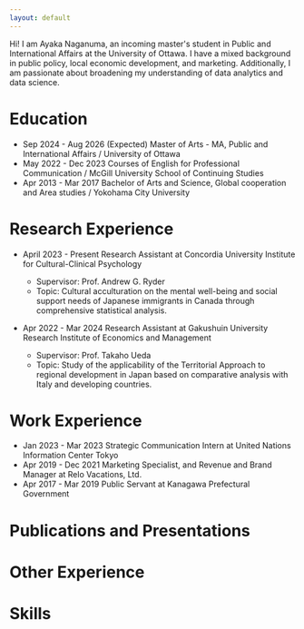 ```yaml
---
layout: default
---
```


Hi! I am Ayaka Naganuma, an incoming master's student in Public and International Affairs at the University of Ottawa. I have a mixed background in public policy, local economic development, and marketing. Additionally, I am passionate about broadening my understanding of data analytics and data science. 


# Education

- Sep 2024 - Aug 2026 (Expected) Master of Arts - MA, Public and International Affairs / University of Ottawa
- May 2022 - Dec 2023 Courses of English for Professional Communication / McGill University School of Continuing Studies
- Apr 2013 - Mar 2017 Bachelor of Arts and Science, Global cooperation and Area studies / Yokohama City University 

# Research Experience

- April 2023 - Present Research Assistant at Concordia University Institute for Cultural-Clinical Psychology
  - Supervisor: Prof. Andrew G. Ryder
  - Topic: Cultural acculturation on the mental well-being and social support needs of Japanese immigrants in Canada through comprehensive statistical analysis.

- Apr 2022 - Mar 2024 Research Assistant at Gakushuin University Research Institute of Economics and Management
  - Supervisor: Prof. Takaho Ueda
  - Topic: Study of the applicability of the Territorial Approach to regional development in Japan based on comparative analysis with Italy and developing countries.
 
# Work Experience

- Jan 2023 - Mar 2023 Strategic Communication Intern at United Nations Information Center Tokyo
- Apr 2019 - Dec 2021 Marketing Specialist, and Revenue and Brand Manager at Relo Vacations, Ltd.
- Apr 2017 - Mar 2019 Public Servant at Kanagawa Prefectural Government

# Publications and Presentations

# Other Experience

# Skills
